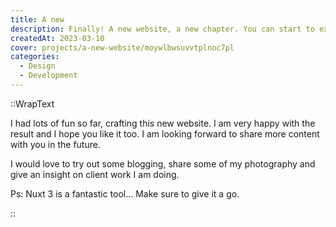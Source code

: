 ```yaml
---
title: A new
description: Finally! A new website, a new chapter. You can start to expect more content from me.
createdAt: 2023-03-10
cover: projects/a-new-website/moywlbwsuvvtplnoc7pl
categories:
  - Design
  - Development
---
```


::WrapText

<p class="mb-6">I had lots of fun so far, crafting this new website. I am very happy with the result and I hope you like it too. I am looking forward to share more content with you in the future.</p>

<p class="mb-6">I would love to try out some blogging, share some of my photography and give an insight on client work I am doing.</p>
<p>Ps: Nuxt 3 is a fantastic tool... Make sure to give it a go.</p>

::
